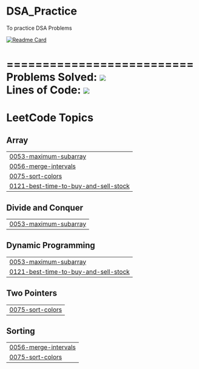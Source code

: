 # DSA_Practice
To practice DSA Problems <br />

[![Readme Card](https://github-readme-stats.vercel.app/api/pin/?username=mudar-hussain&repo=DSA_Practice)](https://github.com/mudar-hussain/DSA_Practice) <br />

========================== <br />
Problems Solved:  [![](https://tokei.rs/b1/github/mudar-hussain/DSA_Practice?category=files)](https://github.com/mudar-hussain/DSA_Practice)<br />
Lines of Code:  [![](https://tokei.rs/b1/github/mudar-hussain/DSA_Practice?category=code)](https://github.com/mudar-hussain/DSA_Practice) <br />
==========================


<!---LeetCode Topics Start-->
# LeetCode Topics
## Array
|  |
| ------- |
| [0053-maximum-subarray](https://github.com/mudar-hussain/DSA_Leetcode_Practice/tree/master/0053-maximum-subarray) |
| [0056-merge-intervals](https://github.com/mudar-hussain/DSA_Leetcode_Practice/tree/master/0056-merge-intervals) |
| [0075-sort-colors](https://github.com/mudar-hussain/DSA_Leetcode_Practice/tree/master/0075-sort-colors) |
| [0121-best-time-to-buy-and-sell-stock](https://github.com/mudar-hussain/DSA_Leetcode_Practice/tree/master/0121-best-time-to-buy-and-sell-stock) |
## Divide and Conquer
|  |
| ------- |
| [0053-maximum-subarray](https://github.com/mudar-hussain/DSA_Leetcode_Practice/tree/master/0053-maximum-subarray) |
## Dynamic Programming
|  |
| ------- |
| [0053-maximum-subarray](https://github.com/mudar-hussain/DSA_Leetcode_Practice/tree/master/0053-maximum-subarray) |
| [0121-best-time-to-buy-and-sell-stock](https://github.com/mudar-hussain/DSA_Leetcode_Practice/tree/master/0121-best-time-to-buy-and-sell-stock) |
## Two Pointers
|  |
| ------- |
| [0075-sort-colors](https://github.com/mudar-hussain/DSA_Leetcode_Practice/tree/master/0075-sort-colors) |
## Sorting
|  |
| ------- |
| [0056-merge-intervals](https://github.com/mudar-hussain/DSA_Leetcode_Practice/tree/master/0056-merge-intervals) |
| [0075-sort-colors](https://github.com/mudar-hussain/DSA_Leetcode_Practice/tree/master/0075-sort-colors) |
<!---LeetCode Topics End-->